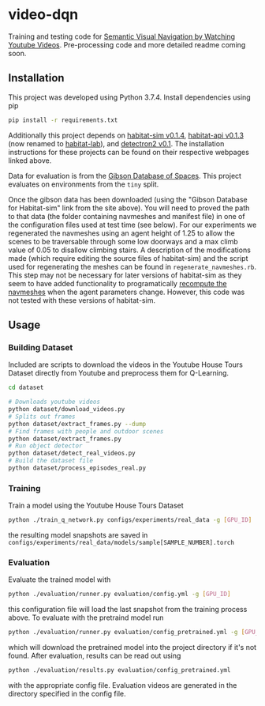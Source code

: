 # video-dqn
Training and testing code for [Semantic Visual Navigation by Watching Youtube Videos](https://matthewchang.github.io/value-learning-from-videos/). Pre-processing code and more detailed readme coming soon.

## Installation

This project was developed using Python 3.7.4. Install dependencies using pip

```bash
pip install -r requirements.txt
```

Additionally this project depends on [habitat-sim v0.1.4](https://github.com/facebookresearch/habitat-sim/tree/v0.1.4), [habitat-api v0.1.3](https://github.com/facebookresearch/habitat-lab/tree/v0.1.3) (now renamed to [habitat-lab](https://github.com/facebookresearch/habitat-lab)), and [detectron2 v0.1](https://github.com/facebookresearch/detectron2/tree/v0.1). The installation instructions for these projects can be found on their respective webpages linked above.

Data for evaluation is from the [Gibson Database of Spaces](https://github.com/StanfordVL/GibsonEnv/blob/master/gibson/data/README.md). This project evaluates on environments from the `tiny` split.

Once the gibson data has been downloaded (using the "Gibson Database for Habitat-sim" link from the site above). You will need to proved the path to that data (the folder containing navmeshes and manifest file) in one of the configuration files used at test time (see below). For our experiments we regenerated the navmeshes using an agent height of 1.25 to allow the scenes to be traversable through some low doorways and a max climb value of 0.05 to disallow climbing stairs. A description of the modifications made (which require editing the source files of habitat-sim) and the script used for regenerating the meshes can be found in `regenerate_navmeshes.rb`. This step may not be necessary for later versions of habitat-sim as they seem to have added functionality to programatically [recompute the navmeshes](https://github.com/facebookresearch/habitat-sim/pull/333) when the agent parameters change. However, this code was not tested with these versions of habitat-sim.


## Usage

### Building Dataset

Included are scripts to download the videos in the Youtube House Tours Dataset directly from Youtube and preprocess them for Q-Learning.
```bash
cd dataset

# Downloads youtube videos
python dataset/download_videos.py
# Splits out frames
python dataset/extract_frames.py --dump
# Find frames with people and outdoor scenes
python dataset/extract_frames.py
# Run object detector
python dataset/detect_real_videos.py
# Build the dataset file
python dataset/process_episodes_real.py
```

### Training

Train a model using the Youtube House Tours Dataset

```bash
python ./train_q_network.py configs/experiments/real_data -g [GPU_ID]
```

the resulting model snapshots are saved in `configs/experiments/real_data/models/sample[SAMPLE_NUMBER].torch`

### Evaluation

Evaluate the trained model with

```bash
python ./evaluation/runner.py evaluation/config.yml -g [GPU_ID]
```

this configuration file will load the last snapshot from the training process above. To evaluate with the pretraind model run

```bash
python ./evaluation/runner.py evaluation/config_pretrained.yml -g [GPU_ID]
```

which will download the pretrained model into the project directory if it's not found. After evaluation, results can be read out using

```bash
python ./evaluation/results.py evaluation/config_pretrained.yml
```
with the appropriate config file. Evaluation videos are generated in the directory specified in the config file.

